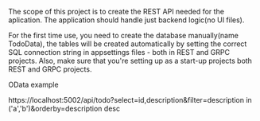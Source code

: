 ﻿The scope of this project is to create the REST API needed for the aplication.
The application should handle just backend logic(no UI files).

For the first time use, you need to create the database manually(name TodoData), the tables will be created automatically by
setting the correct SQL connection string in appsettings files - both in REST and GRPC projects.
Also, make sure that you're setting up as a start-up projects both REST and GRPC projects.


OData example 

https://localhost:5002/api/todo?select=id,description&filter=description in ('a','b')&orderby=description desc